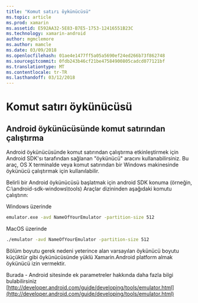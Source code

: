 ```yaml
---
title: "Komut satırı öykünücüsü"
ms.topic: article
ms.prod: xamarin
ms.assetid: E592AA32-5E83-B7E5-1753-12416551B23C
ms.technology: xamarin-android
author: mgmclemore
ms.author: mamcle
ms.date: 03/09/2018
ms.openlocfilehash: 01ae4e1477ff5a05a5690ef24ed266b73f862748
ms.sourcegitcommit: 0fdb243b46cf21be47584900805cadcd077121bf
ms.translationtype: MT
ms.contentlocale: tr-TR
ms.lasthandoff: 03/12/2018
---
```

# <a name="command-line-emulator"></a>Komut satırı öykünücüsü


## <a name="running-the-android-emulator-from-the-command-line"></a>Android öykünücüsünde komut satırından çalıştırma

Android öykünücüsünde komut satırından çalıştırma etkinleştirmek için Android SDK'sı tarafından sağlanan "öykünücü" aracını kullanabilirsiniz. Bu araç, OS X terminalde veya komut satırından bir Windows makinesinde öykünücü çalıştırmak için kullanılabilir.

Belirli bir Android öykünücüsü başlatmak için android SDK konuma (örneğin, C:\android-sdk-windows\tools) Araçlar dizininden aşağıdaki komutu çalıştırın:

Windows üzerinde

```cmd
emulator.exe -avd NameOfYourEmulator -partition-size 512
```

MacOS üzerinde

```bash
./emulator -avd NameOfYourEmulator -partition-size 512
```

Bölüm boyutu gerek nedeni yeterince alan varsayılan öykünücü boyutu küçüktür gibi öykünücüsünde yüklü Xamarin.Android platform almak öykünücü izin vermektir.

Burada - Android sitesinde ek parametreler hakkında daha fazla bilgi bulabilirsiniz [http://developer.android.com/guide/developing/tools/emulator.html](http://developer.android.com/guide/developing/tools/emulator.html)
